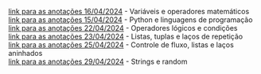 
[link para as anotações 16/04/2024](2024_04_16/notes.md) - Variáveis e operadores matemáticos
<br>[link para as anotações 15/04/2024](2024_04_15/test.md) - Python e linguagens de programação
<br>[link para as anotações 22/04/2024](2024_04_22/notes.md) - Operadores lógicos e condições
<br>[link para as anotações 23/04/2024](2024_04_23/notes.md) - Listas, tuplas e laços de repetição
<br>[link para as anotações 25/04/2024](2024_04_25/notes.md) - Controle de fluxo, listas e laços aninhados
<br>[link para as anotações 29/04/2024](2024_04_29/notes.md) - Strings e random 
